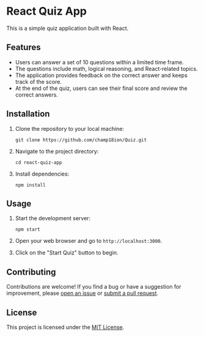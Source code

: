 
# React Quiz App

This is a simple quiz application built with React.

## Features

- Users can answer a set of 10 questions within a limited time frame.
- The questions include math, logical reasoning, and React-related topics.
- The application provides feedback on the correct answer and keeps track of the score.
- At the end of the quiz, users can see their final score and review the correct answers.

## Installation

1. Clone the repository to your local machine:

   ```
   git clone https://github.com/champ18ion/Quiz.git
   ```

2. Navigate to the project directory:

   ```
   cd react-quiz-app
   ```

3. Install dependencies:

   ```
   npm install
   ```

## Usage

1. Start the development server:

   ```
   npm start
   ```

2. Open your web browser and go to `http://localhost:3000`.

3. Click on the "Start Quiz" button to begin.


## Contributing

Contributions are welcome! If you find a bug or have a suggestion for improvement, please [open an issue](https://github.com/your-username/react-quiz-app/issues) or [submit a pull request](https://github.com/your-username/react-quiz-app/pulls).

## License

This project is licensed under the [MIT License](https://opensource.org/licenses/MIT).

